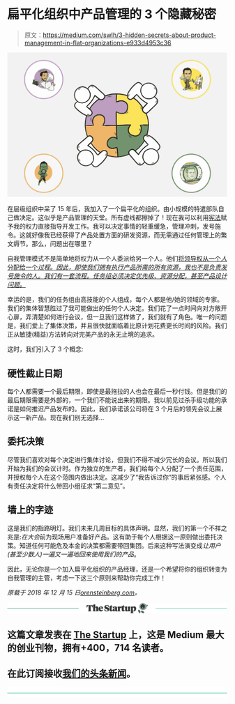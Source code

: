 # 扁平化组织中产品管理的 3 个隐藏秘密

> 原文：<https://medium.com/swlh/3-hidden-secrets-about-product-management-in-flat-organizations-e933d4953c36>

![](img/d2890e4992874a459dc76d7cd21c926e.png)

在层级组织中呆了 15 年后，我加入了一个扁平化的组织。由小规模的特遣部队自己做决定。这似乎是产品管理的天堂。所有虚线都擦掉了！现在我可以利用[宪法](http://wiki.holacracy.org/index.php?title=Holacracy_Constitution)赋予我的权力直接指导开发工作。我可以决定事情的轻重缓急，管理冲刺，发号施令。这就好像我已经获得了产品处置方面的研发资源，而无需通过任何管理上的繁文缛节。那么，问题出在哪里？

自我管理模式不是简单地将权力从一个人委派给另一个人。他们[将领导权从一个*人*分配给一个*过程。因此，即使我们拥有执行产品所需的所有资源，我也不是负责发号施令的人。我们有一套流程。任务组必须决定优先级、资源分配，甚至产品设计问题。*](https://blog.holacracy.org/empowerment-is-dead-long-live-empowerment-cd28d3c95d21)

幸运的是，我们的任务组由高技能的个人组成，每个人都是他/她的领域的专家。我们的集体智慧胜过了我可能做出的任何个人决定。我们花了一点时间向对方敞开心扉，弄清楚如何进行会议，但一旦我们这样做了，我们就有了角色。唯一的问题是，我们爱上了集体决策，并且很快就面临着比原计划花费更长时间的风险。我们正从敏捷(精益)方法转向对完美产品的永无止境的追求。

这时，我们引入了 3 个概念:

## 硬性截止日期

每个人都需要一个最后期限，即使是最拖拉的人也会在最后一秒付钱。但是我们的最后期限需要是外部的，一个我们不能说出来的期限。我以前见过杀手级功能的承诺是如何推迟产品发布的。因此，我们承诺该公司将在 3 个月后的领先会议上展示这一新产品。现在我们别无选择…

## 委托决策

尽管我们喜欢对每个决定进行集体讨论，但我们不得不减少冗长的会议。所以我们开始为我们的会议计时。作为独立的生产者，我们给每个人分配了一个责任范围，并授权每个人在这个范围内做出决定。这减少了“我告诉过你”的事后紧张感。个人有责任决定将什么带回小组征求“第二意见”。

## 墙上的字迹

这是我们的指路明灯。我们未来几周目标的具体声明。显然，我们的第一个不祥之兆是:*在大会*前为现场用户准备好产品。这有助于每个人根据这一原则做出委托决策。知道任何可能危及本金的决策都需要带回集团。后来这种写法演变成*让用户(甚至少数人)一遍又一遍地回来使用我们的产品*。

因此，无论你是一个加入扁平化组织的产品经理，还是一个希望将你的组织转变为自我管理的主管，考虑一下这三个原则来帮助你完成工作！

*原载于 2018 年 12 月 15 日*[*orensteinberg.com*](https://orensteinberg.com/3-hidden-secrets-about-product-management-in-flat-orgs/)*。*

[![](img/308a8d84fb9b2fab43d66c117fcc4bb4.png)](https://medium.com/swlh)

## 这篇文章发表在 [The Startup](https://medium.com/swlh) 上，这是 Medium 最大的创业刊物，拥有+400，714 名读者。

## 在此订阅接收[我们的头条新闻](http://growthsupply.com/the-startup-newsletter/)。

[![](img/b0164736ea17a63403e660de5dedf91a.png)](https://medium.com/swlh)